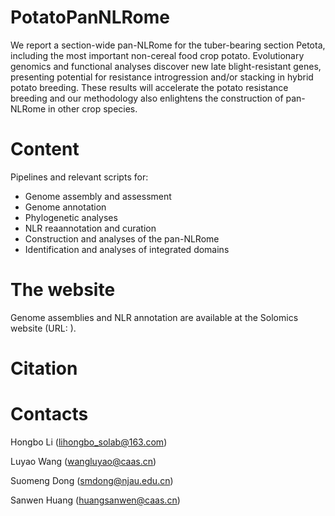 # PotatoPanNLRome
We report a section-wide pan-NLRome for the tuber-bearing section Petota, including the most important non-cereal food crop potato. Evolutionary genomics and functional analyses discover new late blight-resistant genes, presenting potential for resistance introgression and/or stacking in hybrid potato breeding. These results will accelerate the potato resistance breeding and our methodology also enlightens the construction of pan-NLRome in other crop species.

# Content

Pipelines and relevant scripts for:

- Genome assembly and assessment
- Genome annotation
- Phylogenetic analyses
- NLR reaannotation and curation
- Construction and analyses of the pan-NLRome
- Identification and analyses of integrated domains

# The website

Genome assemblies and NLR annotation are available at the Solomics website (URL: ).

# Citation

# Contacts

Hongbo Li (lihongbo_solab@163.com)

Luyao Wang (wangluyao@caas.cn)

Suomeng Dong (smdong@njau.edu.cn)

Sanwen Huang (huangsanwen@caas.cn)
